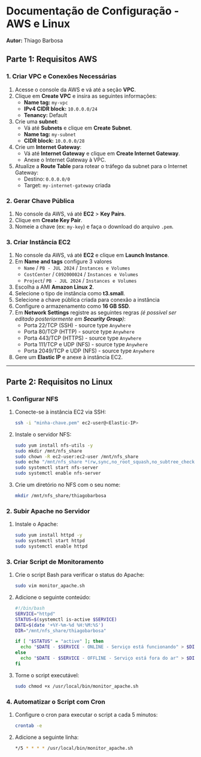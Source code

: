 # Documentação de Configuração - AWS e Linux

**Autor:** Thiago Barbosa

## Parte 1: Requisitos AWS

### 1. Criar VPC e Conexões Necessárias
1. Acesse o console da AWS e vá até a seção **VPC**.
2. Clique em **Create VPC** e insira as seguintes informações:
   - **Name tag:** `my-vpc`
   - **IPv4 CIDR block:** `10.0.0.0/24`
   - **Tenancy:** Default
3. Crie uma **subnet**:
   - Vá até **Subnets** e clique em **Create Subnet**.
   - **Name tag:** `my-subnet`
   - **CIDR block:** `10.0.0.0/28`
4. Crie um **Internet Gateway**:
   - Vá até **Internet Gateway** e clique em **Create Internet Gateway**.
   - Anexe o Internet Gateway à VPC.
5. Atualize a **Route Table** para rotear o tráfego da subnet para o Internet Gateway:
   - Destino: `0.0.0.0/0`
   - Target: `my-internet-gateway` criada

### 2. Gerar Chave Pública
1. No console da AWS, vá até **EC2** > **Key Pairs**.
2. Clique em **Create Key Pair**.
3. Nomeie a chave (ex: `my-key`) e faça o download do arquivo `.pem`.

### 3. Criar Instância EC2
1. No console da AWS, vá até **EC2** e clique em **Launch Instance**.
2. Em **Name and tags** configure 3 valores
   - `Name` / `PB - JUL 2024` / `Instances e Volumes`
   - `CostCenter` / `C092000024` / `Instances e Volumes`
   - `Project`/  `PB - JUL 2024` / `Instances e Volumes`
3. Escolha a AMI **Amazon Linux 2**.
4. Selecione o tipo de instância como **t3.small**.
5. Selecione a chave pública criada para conexão a instância
6. Configure o armazenamento como **16 GB SSD**.
7. Em **Network Settings** registre as seguintes regras _(é possível ser editado posteriormente em **Security Group**)_:
   - Porta 22/TCP (SSH) - source type `Anywhere`
   - Porta 80/TCP (HTTP) - source type `Anywhere`
   - Porta 443/TCP (HTTPS) - source type `Anywhere`
   - Porta 111/TCP e UDP (NFS) - source type `Anywhere`
   - Porta 2049/TCP e UDP (NFS) - source type `Anywhere`
8. Gere um **Elastic IP** e anexe à instância EC2.

---

## Parte 2: Requisitos no Linux

### 1. Configurar NFS
1. Conecte-se à instância EC2 via SSH:
   ```bash
   ssh -i "minha-chave.pem" ec2-user@<Elastic-IP>
   ```
2. Instale o servidor NFS:
   ```bash
   sudo yum install nfs-utils -y
   sudo mkdir /mnt/nfs_share
   sudo chown -R ec2-user:ec2-user /mnt/nfs_share
   sudo echo "/mnt/nfs_share *(rw,sync,no_root_squash,no_subtree_check)" | sudo tee -a /etc/exports
   sudo systemctl start nfs-server
   sudo systemctl enable nfs-server
   ```
3. Crie um diretório no NFS com o seu nome:
   ```bash
   mkdir /mnt/nfs_share/thiagobarbosa
   ```

### 2. Subir Apache no Servidor
1. Instale o Apache:
   ```bash
   sudo yum install httpd -y
   sudo systemctl start httpd
   sudo systemctl enable httpd
   ```

### 3. Criar Script de Monitoramento
1. Crie o script Bash para verificar o status do Apache:
   ```bash
   sudo vim monitor_apache.sh
   ```
2. Adicione o seguinte conteúdo:
   ```bash
   #!/bin/bash
   SERVICE="httpd"
   STATUS=$(systemctl is-active $SERVICE)
   DATE=$(date '+%Y-%m-%d %H:%M:%S')
   DIR="/mnt/nfs_share/thiagobarbosa"
   
   if [ "$STATUS" = "active" ]; then
     echo "$DATE - $SERVICE - ONLINE - Serviço está funcionando" > $DIR/apache_online.txt
   else
     echo "$DATE - $SERVICE - OFFLINE - Serviço está fora do ar" > $DIR/apache_offline.txt
   fi
   ```
3. Torne o script executável:
   ```bash
   sudo chmod +x /usr/local/bin/monitor_apache.sh
   ```

### 4. Automatizar o Script com Cron
1. Configure o cron para executar o script a cada 5 minutos:
   ```bash
   crontab -e
   ```
2. Adicione a seguinte linha:
   ```bash
   */5 * * * * /usr/local/bin/monitor_apache.sh
   ```
